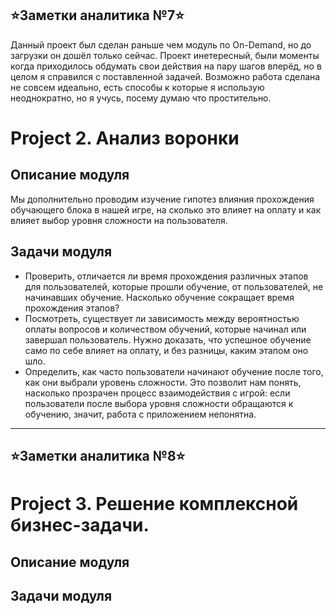 ## ⭐Заметки аналитика №7⭐
Данный проект был сделан раньше чем модуль по On-Demand, но до загрузки он дошёл только сейчас. Проект инетересный, были моменты когда приходилось обдумать свои действия на пару шагов вперёд, но в целом я справился с поставленной задачей. Возможно работа сделана не совсем идеально, есть способы к которые я использую неоднократно, но я учусь, посему думаю что простительно.

# Project 2. Анализ воронки
## Описание модуля
Мы дополнительно проводим изучение гипотез влияния прохождения обучающего блока в нашей игре, на сколько это влияет на оплату и как влияет выбор уровня сложности на пользователя.


## Задачи модуля
- Проверить, отличается ли время прохождения различных этапов для пользователей, которые прошли обучение, от пользователей, не начинавших обучение. Насколько обучение сокращает время прохождения этапов?
- Посмотреть, существует ли зависимость между вероятностью оплаты вопросов и количеством обучений, которые начинал или завершал пользователь. Нужно доказать, что успешное обучение само по себе влияет на оплату, и без разницы, каким этапом оно шло.
- Определить, как часто пользователи начинают обучение после того, как они выбрали уровень сложности. Это позволит нам понять, насколько прозрачен процесс взаимодействия с игрой: если пользователи после выбора уровня сложности обращаются к обучению, значит, работа с приложением непонятна.

* * * * *

## ⭐Заметки аналитика №8⭐


# Project 3. Решение комплексной бизнес-задачи.
## Описание модуля



## Задачи модуля
